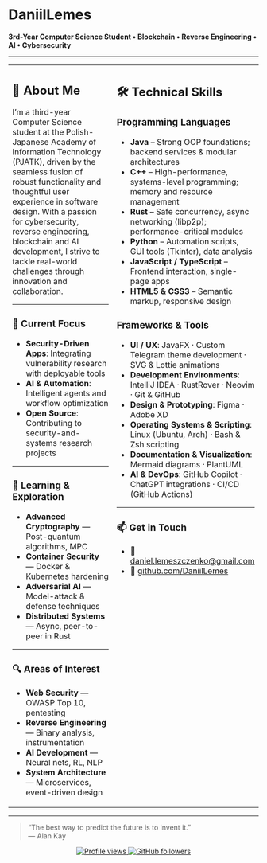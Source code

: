 <!--
********************************************************************************
  ____   _                       _ _ _       _                      
 |  _ \ (_) __ _ _   _  ___  __| (_) |_ ___| |__   __ _ ___  ___  
 | | | || |/ _` | | | |/ _ \/ _` | | __/ __| '_ \ / _` / __|/ _ \ 
 | |_| || | (_| | |_| |  __/ (_| | | || (__| | | | (_| \__ \  __/ 
 |____/ |_|\\__, |\__,_|\___|\__,_|_|\__\___|_| |_|\__,_|___/\___| 
            |___/                                                  
********************************************************************************
-->

# DaniilLemes 

**3rd-Year Computer Science Student • Blockchain • Reverse Engineering • AI • Cybersecurity**



---
<table>
<tr>
<td width="50%" valign="top">

## 📖 About Me
I’m a third-year Computer Science student at the Polish-Japanese Academy of Information Technology (PJATK), driven by the seamless fusion of robust functionality and thoughtful user experience in software design. With a passion for cybersecurity, reverse engineering, blockchain and AI development, I strive to tackle real-world challenges through innovation and collaboration.

---

### 🔭 Current Focus
- **Security-Driven Apps**: Integrating vulnerability research with deployable tools  
- **AI & Automation**: Intelligent agents and workflow optimization  
- **Open Source**: Contributing to security-and-systems research projects  

---

### 🌱 Learning & Exploration
- **Advanced Cryptography** — Post-quantum algorithms, MPC  
- **Container Security** — Docker & Kubernetes hardening  
- **Adversarial AI** — Model-attack & defense techniques  
- **Distributed Systems** — Async, peer-to-peer in Rust  

---

### 🔍 Areas of Interest
- **Web Security** — OWASP Top 10, pentesting  
- **Reverse Engineering** — Binary analysis, instrumentation  
- **AI Development** — Neural nets, RL, NLP  
- **System Architecture** — Microservices, event-driven design  

</td>
<td width="50%" valign="top">
  
## 🛠️ Technical Skills

### Programming Languages
- **Java** – Strong OOP foundations; backend services & modular architectures  
- **C++** – High-performance, systems-level programming; memory and resource management  
- **Rust** – Safe concurrency, async networking (libp2p); performance-critical modules  
- **Python** – Automation scripts, GUI tools (Tkinter), data analysis  
- **JavaScript / TypeScript** – Frontend interaction, single-page apps  
- **HTML5 & CSS3** – Semantic markup, responsive design

### Frameworks & Tools
- **UI / UX**: JavaFX · Custom Telegram theme development · SVG & Lottie animations  
- **Development Environments**: IntelliJ IDEA · RustRover · Neovim · Git & GitHub  
- **Design & Prototyping**: Figma · Adobe XD  
- **Operating Systems & Scripting**: Linux (Ubuntu, Arch) · Bash & Zsh scripting  
- **Documentation & Visualization**: Mermaid diagrams · PlantUML  
- **AI & DevOps**: GitHub Copilot · ChatGPT integrations · CI/CD (GitHub Actions)

---

### 📫 Get in Touch
- 📧 [daniel.lemeszczenko@gmail.com](mailto:daniel.lemeszczenko@gmail.com)  
- 🐙 [github.com/DaniilLemes](https://github.com/DaniilLemes)  

</td>
</tr>
</table>

---

> “The best way to predict the future is to invent it.”  
> — Alan Kay

<p align="center">
  <a href="https://github.com/DaniilLemes">
    <img src="https://komarev.com/ghpvc/?username=DaniilLemes&style=flat-square" alt="Profile views" />
  </a>
  <a href="https://img.shields.io/github/followers/DaniilLemes?label=Follow&style=social">
    <img src="https://img.shields.io/github/followers/DaniilLemes?label=Follow&style=social" alt="GitHub followers" />
  </a>
</p>
